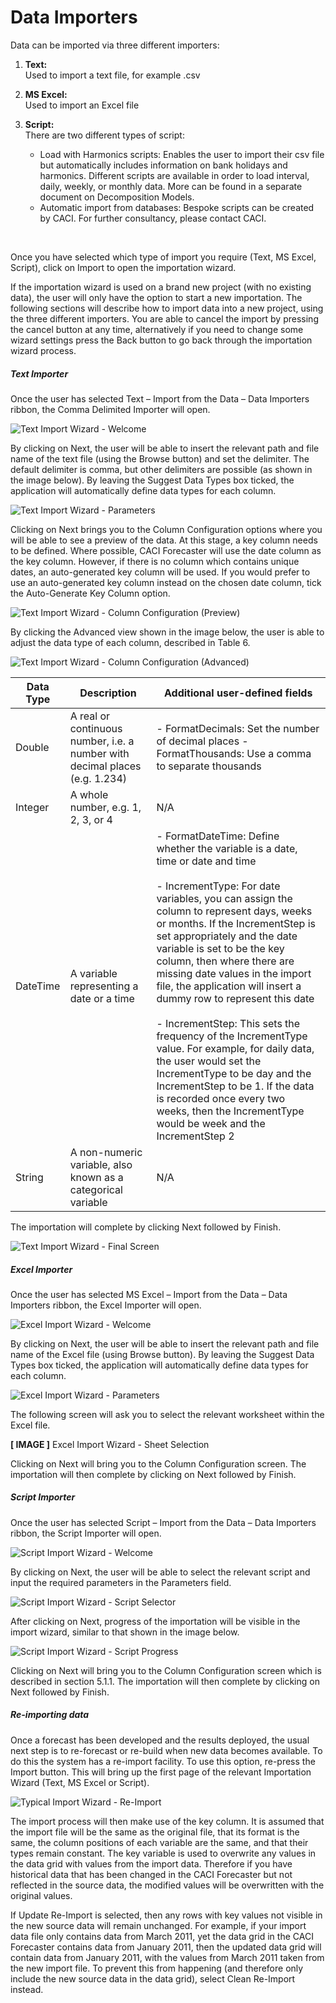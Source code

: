 # Data Importers

Data can be imported via three different importers:

1. **Text:**  <br/>
Used to import a text file, for example .csv

2. **MS Excel:** <br/>
Used to import an Excel file

3. **Script:** <br/>
There are two different types of script: 

    - Load with Harmonics scripts: Enables the user to import their csv file but automatically includes information on bank holidays and harmonics.  Different scripts are available in order to load interval, daily, weekly, or monthly data. More can be found in a separate document on Decomposition Models.
    - Automatic import from databases: Bespoke scripts can be created by CACI. For further consultancy, please contact CACI.


<br/>

Once you have selected which type of import you require (Text, MS Excel, Script), click on Import to open the importation wizard.


If the importation wizard is used on a brand new project (with no existing data), the user will only have the option to start a new importation.  The following sections will describe how to import data into a new project, using the three different importers.
You are able to cancel the import by pressing the cancel button at any time, alternatively if you need to change some wizard settings press the Back button to go back through the importation wizard process.


##### Text Importer
Once the user has selected Text – Import from the Data – Data Importers ribbon, the Comma Delimited Importer will open.  

![Text Import Wizard - Welcome](imgs/TextImportWizard_Welcome.png)


By clicking on Next, the user will be able to insert the relevant path and file name of the text file (using the Browse button) and set the delimiter.  The default delimiter is comma, but other delimiters are possible (as shown in the image below).  By leaving the Suggest Data Types box ticked, the application will automatically define data types for each column.  


![Text Import Wizard - Parameters](imgs/TextImportWizard_Parameters.png)



Clicking on Next brings you to the Column Configuration options where you will be able to see a preview of the data.  At this stage, a key column needs to be defined.  Where possible, CACI Forecaster will use the date column as the key column.  However, if there is no column which contains unique dates, an auto-generated key column will be used.  If you would prefer to use an auto-generated key column instead on the chosen date column, tick the Auto-Generate Key Column option.
 

![Text Import Wizard - Column Configuration (Preview)](imgs/TextImportWizard_ColumnsConfig.png)


By clicking the Advanced view shown in the image below, the user is able to adjust the data type of each column, described in Table 6.
 
![Text Import Wizard - Column Configuration (Advanced)](imgs/TextImportWizard_ColumnsConfigAdvanced.png)



| Data Type | Description                                                                 | Additional user-defined fields                                                                                                                                                                                     |
|-----------|-----------------------------------------------------------------------------|----------------------------------------------------------------------------------------------------------------------------------------------------------------------------------------------------------------------------------------------------------------------------------------------------------------------------------------------------------------------------------------------------------------------------------------------------------------------------------------------------------------------------------------------------------------------------------------------------------------------------------------------------------------------------------------------------|
| Double    | A real or continuous number, i.e. a number with decimal places (e.g. 1.234) | - FormatDecimals: Set the number of decimal places - FormatThousands: Use a comma to separate thousands                                                                                                                                                                                                                                                     |
| Integer   | A whole number, e.g. 1, 2, 3, or 4                                          |        N/A                                                                                                                                                                                                                                                                                                 |
| DateTime  | A variable representing a date or a time                                    | - FormatDateTime: Define whether the variable is a date, time or date and time <br/><br/>  - IncrementType: For date variables, you can assign the column to represent days, weeks or months.  If the IncrementStep is set appropriately and the date variable is set to be the key column, then where there are missing date values in the import file, the application will insert a dummy row to represent this date  <br/><br/> - IncrementStep: This sets the frequency of the IncrementType value.  For example, for daily data, the user would set the IncrementType to be day and the IncrementStep to be 1. If the data is recorded once every two weeks, then the IncrementType would be week and the IncrementStep 2 
| String    | A non-numeric variable, also known as a categorical variable                |      N/A                                                                                                                                                                                                                          |





The importation will complete by clicking Next followed by Finish.

![Text Import Wizard - Final Screen](imgs/TextImportWizard_Completed.png)


##### Excel Importer
Once the user has selected MS Excel – Import from the Data – Data Importers ribbon, the Excel Importer will open. 
 
![Excel Import Wizard - Welcome](imgs/ExcelImportWizard_Welcome.png)


By clicking on Next, the user will be able to insert the relevant path and file name of the Excel file (using Browse button).  By leaving the Suggest Data Types box ticked, the application will automatically define data types for each column.  
 
![Excel Import Wizard - Parameters](imgs/ExcelImportWizard_Parameters.png)


The following screen will ask you to select the relevant worksheet within the Excel file.
 
 **[ IMAGE ]**
Excel Import Wizard - Sheet Selection


Clicking on Next will bring you to the Column Configuration screen.  The importation will then complete by clicking on Next followed by Finish.



##### Script Importer
Once the user has selected Script – Import from the Data – Data Importers ribbon, the Script Importer will open.  
 
![Script Import Wizard - Welcome](imgs/ScriptImportWizard_Welcome.png)

By clicking on Next, the user will be able to select the relevant script and input the required parameters in the Parameters field.

![Script Import Wizard - Script Selector](imgs/ScriptImportWizard_ScriptSelector.png) 

After clicking on Next, progress of the importation will be visible in the import wizard, similar to that shown in the image below.

![Script Import Wizard - Script Progress](imgs/ScriptImportWizard_ScriptProgress.png)


Clicking on Next will bring you to the Column Configuration screen which is described in section 5.1.1.  The importation will then complete by clicking on Next followed by Finish.


##### Re-importing data

Once a forecast has been developed and the results deployed, the usual next step is to re-forecast or re-build when new data becomes available.  To do this the system has a re-import facility.  To use this option, re-press the Import button.  This will bring up the first page of the relevant Importation Wizard (Text, MS Excel or Script).
 

![Typical Import Wizard - Re-Import](imgs/Re-Import.png)


The import process will then make use of the key column.  It is assumed that the import file will be the same as the original file, that its format is the same, the column positions of each variable are the same, and that their types remain constant.  The key variable is used to overwrite any values in the data grid with values from the import data.  Therefore if you have historical data that has been changed in the CACI Forecaster but not reflected in the source data, the modified values will be overwritten with the original values. 
 
If Update Re-Import is selected, then any rows with key values not visible in the new source data will remain unchanged.  For example, if your import data file only contains data from March 2011, yet the data grid in the CACI Forecaster contains data from January 2011, then the updated data grid will contain data from January 2011, with the values from March 2011 taken from the new import file.  To prevent this from happening (and therefore only include the new source data in the data grid), select Clean Re-Import instead.

